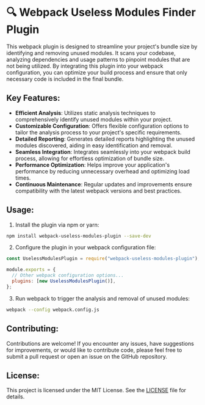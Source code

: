 <!-- @format -->

# 🔍 Webpack Useless Modules Finder Plugin

This webpack plugin is designed to streamline your project's bundle size by identifying and removing unused modules. It scans your codebase, analyzing dependencies and usage patterns to pinpoint modules that are not being utilized. By integrating this plugin into your webpack configuration, you can optimize your build process and ensure that only necessary code is included in the final bundle.

## Key Features:

- **Efficient Analysis**: Utilizes static analysis techniques to comprehensively identify unused modules within your project.
- **Customizable Configuration**: Offers flexible configuration options to tailor the analysis process to your project's specific requirements.
- **Detailed Reporting**: Generates detailed reports highlighting the unused modules discovered, aiding in easy identification and removal.
- **Seamless Integration**: Integrates seamlessly into your webpack build process, allowing for effortless optimization of bundle size.
- **Performance Optimization**: Helps improve your application's performance by reducing unnecessary overhead and optimizing load times.
- **Continuous Maintenance**: Regular updates and improvements ensure compatibility with the latest webpack versions and best practices.

## Usage:

1. Install the plugin via npm or yarn:

```bash
npm install webpack-useless-modules-plugin --save-dev
```

2. Configure the plugin in your webpack configuration file:

```javascript
const UselessModulesPlugin = require("webpack-useless-modules-plugin");

module.exports = {
  // Other webpack configuration options...
  plugins: [new UselessModulesPlugin()],
};
```

3. Run webpack to trigger the analysis and removal of unused modules:

```bash
webpack --config webpack.config.js
```

## Contributing:

Contributions are welcome! If you encounter any issues, have suggestions for improvements, or would like to contribute code, please feel free to submit a pull request or open an issue on the GitHub repository.

## License:

This project is licensed under the MIT License. See the [LICENSE](LICENSE) file for details.
